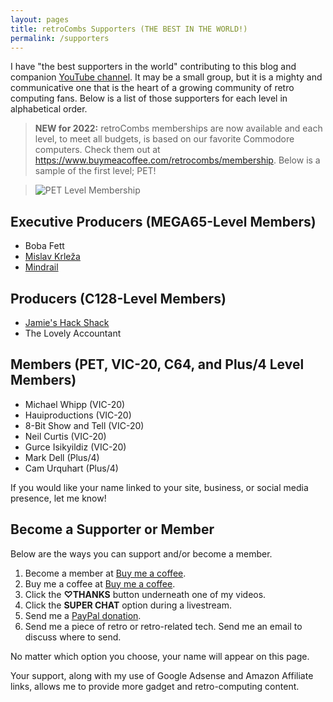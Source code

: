 ```yaml
---
layout: pages
title: retroCombs Supporters (THE BEST IN THE WORLD!)
permalink: /supporters
---
```


I have "the best supporters in the world" contributing to this blog and companion [YouTube channel](https://www.youtube.com/stevencombs). It may be a small group, but it is a mighty and communicative one that is the heart of a growing community of retro computing fans. Below is a list of those supporters for each level in alphabetical order.

> **NEW for 2022:** retroCombs memberships are now available and each level, to meet all budgets, is based on our favorite Commodore computers. Check them out at <https://www.buymeacoffee.com/retrocombs/membership>. Below is a sample of the first level; PET!

> ![PET Level Membership](https://cdn.buymeacoffee.com/uploads/membership_level/2021/12/AVxnyaAqngdbAZ4HqgSFfHmEtbC3tpeiPDB5cfj5.png@800w_0e.webp)


## Executive Producers (MEGA65-Level Members)

- Boba Fett
- [Mislav Krleža](https://twitter.com/KrlezaMislav)
- [Mindrail](https://twitter.com/mindrail)

## Producers (C128-Level Members)

- [Jamie's Hack Shack](https://www.youtube.com/channel/UC-otrG2r_FluXkR8lUYWdPg)
- The Lovely Accountant

## Members (PET, VIC-20, C64, and Plus/4 Level Members)

- Michael Whipp (VIC-20)
- Hauiproductions (VIC-20)
- 8-Bit Show and Tell (VIC-20)
- Neil Curtis (VIC-20)
- Gurce Isikyildiz (VIC-20)
- Mark Dell (Plus/4)
- Cam Urquhart (Plus/4)

If you would like your name linked to your site, business, or social media presence, let me know!

## Become a Supporter or Member

Below are the ways you can support and/or become a member.

1. Become a member at [Buy me a coffee](https://www.buymeacoffee.com/retrocombs).
2. Buy me a coffee at [Buy me a coffee](https://www.buymeacoffee.com/retrocombs).
3. Click the **♡THANKS** button underneath one of my videos.
4. Click the **SUPER CHAT** option during a livestream.
5. Send me a [PayPal donation](paypal.me/stevencombs).
6. Send me a piece of retro or retro-related tech. Send me an email to discuss where to send.

No matter which option you choose, your name will appear on this page.

Your support, along with my use of Google Adsense and Amazon Affiliate links, allows me to provide more gadget and retro-computing content.
